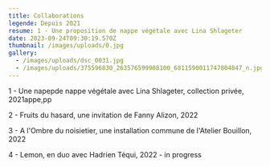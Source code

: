 ```yaml
---
title: Collaborations
legende: Depuis 2021
resume: 1 - Une proposition de nappe végétale avec Lina Shlageter
date: 2023-09-24T09:30:19.570Z
thumbnail: /images/uploads/0.jpg
gallery:
  - /images/uploads/dsc_0031.jpg
  - /images/uploads/375596830_263576599908100_6811590011747804847_n.jpg
---
```

1 - Une napepde nappe végétale avec Lina Shlageter, collection privée, 2021appe,pp 

2﻿ - Fruits du hasard, une invitation de Fanny Alizon, 2022

3﻿ - A l'Ombre du noisietier, une installation commune de l'Atelier Bouillon, 2022

4﻿ - Lemon, en duo avec Hadrien Téqui, 2022 - in progress